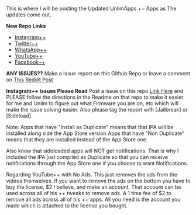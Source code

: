 This is where I will be posting the Updated UnlimApps ++ Apps as The updates come out.

**New Repo Links**

 - [Instagram++](https://github.com/JMccormick264/InstagramPP)
 - [Twitter++](https://github.com/JMccormick264/TwitterPP)
 - [WhatsApp++](https://github.com/JMccormick264/WhatsAppPP)
 - [YouTube++](https://github.com/JMccormick264/YouTubePP)
 - [Facebook++](https://github.com/JMccormick264/FacebookPP)



**ANY ISSUES??**
       Make a Issue report on this Github Repo or leave a comment on [This Reddit Post](https://goo.gl/GdFV7Q)

**Instagram++ Issues Please Read**
  Post a issue on this repo [Link Here](https://github.com/eni9889/IG-PP-Issues) and PLEASE follow the directions in the Readme on that repo to make it easier for me and Unlim to figure out what Firmware you are on, etc which will make the issue solving easier. Also please tag the report with [Jailbreak] or [Sideload]


Note:
Apps that have "Install as Duplicate" means that that IPA will be installed along side the App Store version
Apps that have "Non Duplicate" means that they are installed instead of the App Store one.

Also know that sideloaded apps will NOT get notifications. That is why I included the IPA just compiled as Duplicate so that you can receive notifications through the App Store one if you choose to want Notifications.



Regarding YouTube++ with No Ads. This just removes the ads from the videos themselves. If you want to remove the ads on the bottom you have to buy the license, $2 I believe, and make an account. That account can be used across all of his ++ tweaks to remove ads. A 1 time fee of $2 to remove all ads across all of his ++ apps. All you need is the account you made which is attached to the license you bought.
